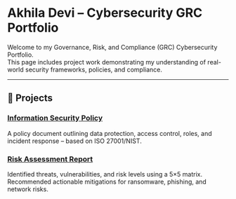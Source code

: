 # Akhila Devi – Cybersecurity GRC Portfolio

Welcome to my Governance, Risk, and Compliance (GRC) Cybersecurity Portfolio.  
This page includes project work demonstrating my understanding of real-world security frameworks, policies, and compliance.

---

## 📄 Projects

### [Information Security Policy](main./InfoSecurity-Policy/InfoSecurityPolicy.pdf)  
A policy document outlining data protection, access control, roles, and incident response – based on ISO 27001/NIST.

### [Risk Assessment Report](main./Risk-Assessment/RiskAssessmentReport.pdf)  
Identified threats, vulnerabilities, and risk levels using a 5×5 matrix. Recommended actionable mitigations for ransomware, phishing, and network risks.

